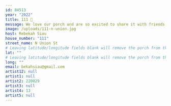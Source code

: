 ```yaml
---
id: 84513
year: "2022"
title: 111 🤍
message: We love our porch and are so excited to share it with friends for porchfest !
image: /uploads/111-n-union.jpg
host: Rebekah Siau
house_number: "111"
street_name: N Union St
# Leaving latitude/longitude fields blank will remove the porch from the Porchfest map.
lat: ""
# Leaving latitude/longitude fields blank will remove the porch from the Porchfest map.
long: ""
email: bekahsiau@gmail.com
artist12: null
artist1: null
artist2: 220029
artist3: null
artist4: 13
artist5: null
---
```

